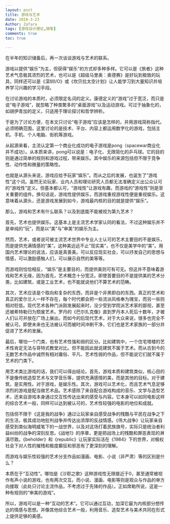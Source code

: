 ```yaml
---
layout: post
title: 游戏与艺术
date: 2018-3-23
Author: Zafara
tags: [游戏设计理论,随笔]
comments: true
toc: true

---
```


 在半年的知识储备后，再一次谈谈游戏与艺术的联系。

 游戏以提供“娱乐”为主，但获得“娱乐”的方式却多种多样。它可以是《旅者》这种艺术气息极其浓烈的艺术，也可以是《超级马里奥：奥德赛》是好玩到极致的玩具，同样还可以是《深圳I/O》或《坎贝拉太空计划》让人能学习到大量知识并培养学习兴趣的学习手段。

 在讨论游戏的本质时，必须限定名词的定义。康德定义的“游戏”过于宽泛，而只是说“电子游戏”，就忽略了种类繁多的“桌面游戏”以及运动游戏。可过于抽象化的，如胡伊青加的定义，只适用于理论探讨和哲学辨析。

 于是为了讨论方便，在本文只讨论“电子游戏”应该是怎样的，并用游戏简称指代。必须明确范围，这里讨论的是技术、平台、内容上都运用数字化的游戏，包括主机、手机、个人电脑、街机等游戏。

 从起源来看，主流认定第一个商业化成功的电子游戏是pong（spacewar商业化并不成功）。从本质来讲，pong可以说是：电子化、无限简化的乒乓球。它的目的则是通过简单的规则和游戏过程，带来娱乐。其中娱乐的来源包括但不限于竞争性、动作性和微量的策略性。

 也就是从源头来说，游戏应给予玩家“娱乐”。而从之后的发展，也诞生了“游戏性”这个词。虽然无论玩家、业内人员和理论研究人员都无法准确定义出公众认可的“游戏性”定义。但基本都认可，“游戏性”让游戏有趣，而游戏的“游戏性”则是至关重要的组件。换句话说，游戏性提供娱乐，而游戏重视游戏性便是重视娱乐。这意味着从源头，还是游戏发展到如今，游戏最内核的目的就是提供“娱乐”。

 那么，游戏和艺术有什么联系？以及到底能不能被视为第九艺术？

 首先，艺术也提供娱乐。这基本上是主流艺术学家认同的看法，不过这种娱乐并不是单纯的“玩”，而是以“美”与“审美”的娱乐为主。

 然而，艺术，或者说可被主流艺术世界中专业人士认可的艺术主要目的不是娱乐，而是提供充满情感的“美”。这种美远远不止“现实美”，也不仅是美学中的“美”。用国内艺术理论的说法，应该是真善美。可以反应现实社会，可以抒发自己的思想与情感，可以激励感触人们，可以展示自然的美等等。

 而游戏则恰恰相反，“娱乐”是主要目的，而提供美则可有可无。但这并不意味着游戏和艺术无缘，因为首先，艺术概念十分宽泛。即使首要目的不是提供美的艺术分类，比如建筑，或是工业艺术，也不能就说他们不算艺术的范畴。

 其次，艺术应该是个取向和复杂的东西，而非是个非黑即白的东西。真正的艺术和真正的爱尔兰人一样不存在，每个时代都会把一些流派风格奉为瑰宝，而另一些则相对贬低。现代艺术各种门派刚发展起来时，没少受到学院派艺术家的鄙视，甚至还被希特勒归为颓废艺术。罗丹的《巴尔扎克像》直到罗丹本人死后十数年，才被人们认可并放在广场上展出。而如今的后现代艺术，对于大众来说，很多也完全不被认可。即使未来也无法被认可而被时间冲刷干净，它们也是艺术家族的一部分并促进了艺术的发展。

 最后，哪怕一个门类，也有艺术性强和弱的区分。比如建筑中，一个住宅塔楼的艺术性肯定无法与哥特式教堂对比。但不能因此就说建筑不属于艺术。而从古到今的无数艺术作品中诚然有相对庸俗、平凡、艺术性弱的作品，但不能说它们就不属于艺术的门类下。

 用艺术类比游戏的话，我们可以得出结论。首先，游戏本质和建筑类似，核心目的不是像传统造型艺术与文学音乐等，提供充满感情的美，而是其他的目标。对于建筑，是实用性。对于游戏，是娱乐性。其次，游戏可以艺术化，而且艺术气息足够浓烈的游戏是配当做艺术品。艺术感除了来自配合游戏构成的音乐、文学与造型艺术，还来自游戏本身通过交互性传达出来的感受与内容。它本身可以如同电影这样的综合艺术一般，同样可以达到被认可的，艺术性较强的电影的地位和成就。

 包括但不限于《这是我的战争》通过让玩家亲自感受战争的残酷与平民在战争之下的生活，极其成功地批判战争并传达出浓厚的反战情感。《伟大战争》让玩家亲自感受到类似海明威笔下的一战世界，以及对这场打着民族旗号，实际只是统治者利益纠纷的战争的深刻反思。《战地1》的序章，更是把战场上的残酷和罪恶表现的淋漓尽致。《beholder》和《republic》让玩家实际活在《1984》下的世界，对极权社会下对人性的摧残和极度癫狂和邪恶有了更深刻的理解。

 而游戏与娱乐性较强的艺术分支作品如漫画、电影、小说（非严肃）等的区别是什么？

 本质在于“互动性”。哪怕是《沙耶之歌》这种游戏性无限接近于0，甚至通常被视作有声小说的游戏，也有两次交互。而小说、漫画、电影等则是观众与作品的单方向接取（此处只讨论主流作品，不考虑过于先锋的作品）。正如席勒所说，这是一种有规则的“审美的游戏”。

 所以，游戏可以是一种“互动的艺术”。它可以通过互动，加深它最为内核部分想传达的情感与思想。并像其他综合艺术一般，利用音乐、造型艺术与美术共同在形式上提供足够的美感。
